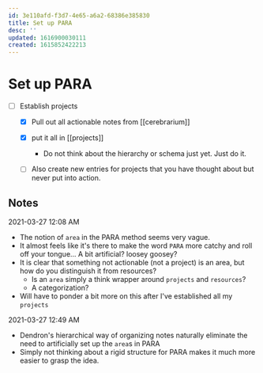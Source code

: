 ```yaml
---
id: 3e110afd-f3d7-4e65-a6a2-68386e385830
title: Set up PARA
desc: ''
updated: 1616900030111
created: 1615852422213
---
```


# Set up PARA

- [ ] Establish projects
    - [x] Pull out all actionable notes from [[cerebrarium]]
    - [x] put it all in [[projects]]
        - Do not think about the hierarchy or schema just yet. Just do it.
    - [ ] Also create new entries for projects that you have thought about but never put into action.


## Notes

2021-03-27 12:08 AM
- The notion of `area` in the PARA method seems very vague.
- It almost feels like it's there to make the word `PARA` more catchy and roll off your tongue... A bit artificial? loosey goosey?
- It is clear that something not actionable (not a project) is an area, but how do you distinguish it from resources?
    - Is an `area` simply a think wrapper around `projects` and `resources`?
    - A categorization? 
- Will have to ponder a bit more on this after I've established all my `projects`

2021-03-27 12:49 AM
- Dendron's hierarchical way of organizing notes naturally eliminate the need to artificially set up the `area`s in PARA
- Simply not thinking about a rigid structure for PARA makes it much more easier to grasp the idea.

